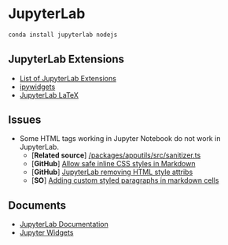 # JupyterLab

```bash
conda install jupyterlab nodejs
```

## JupyterLab Extensions

  - [List of JupyterLab Extensions](https://github.com/topics/jupyterlab-extension)
  - [ipywidgets](jupyterlab_extensions#ipywidgets)
  - [JupyterLab LaTeX](jupyterlab_extensions#jupyterlab-latex)
  
## Issues

  - Some HTML tags working in Jupyter Notebook do not work in JupyterLab.
    - [**Related source**] [/packages/apputils/src/sanitizer.ts](https://github.com/jupyterlab/jupyterlab/blob/master/packages/apputils/src/sanitizer.ts)
    - [**GitHub**] [Allow safe inline CSS styles in Markdown](https://github.com/jupyterlab/jupyterlab/pull/5012)
    - [**GitHub**] [JupyterLab removing HTML style attribs](https://github.com/jupyterlab/jupyterlab/issues/1812)
    - [**SO**] [Adding custom styled paragraphs in markdown cells](https://stackoverflow.com/questions/18024769/adding-custom-styled-paragraphs-in-markdown-cells)

## Documents

  - [JupyterLab Documentation](https://jupyterlab.readthedocs.io/en/stable/)
  - [Jupyter Widgets](https://ipywidgets.readthedocs.io/)

